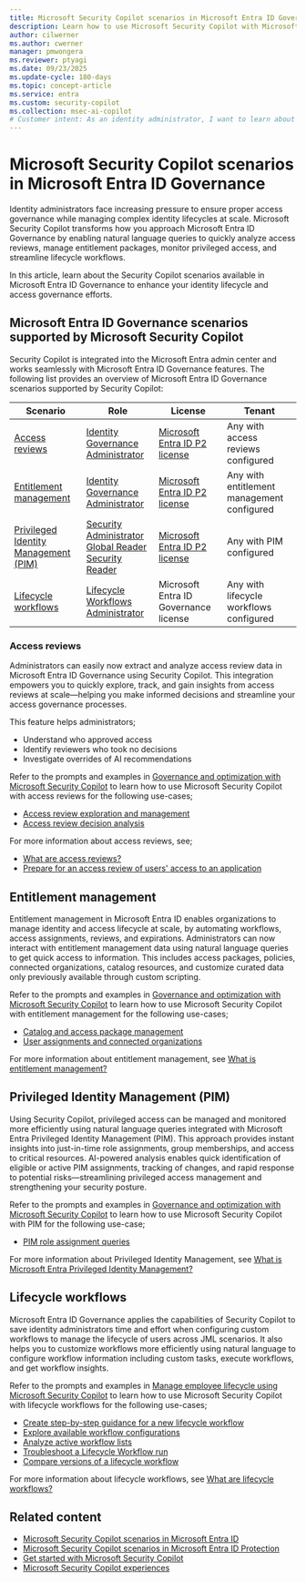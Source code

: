 ```yaml
---
title: Microsoft Security Copilot scenarios in Microsoft Entra ID Governance
description: Learn how to use Microsoft Security Copilot with Microsoft Entra ID Governance for identity lifecycle and access management scenarios.
author: cilwerner
ms.author: cwerner
manager: pmwongera
ms.reviewer: ptyagi
ms.date: 09/23/2025
ms.update-cycle: 180-days
ms.topic: concept-article
ms.service: entra
ms.custom: security-copilot
ms.collection: msec-ai-copilot
# Customer intent: As an identity administrator, I want to learn about Microsoft Security Copilot scenarios for Microsoft Entra ID Governance so I can understand the capabilities and use cases.
---
```


# Microsoft Security Copilot scenarios in Microsoft Entra ID Governance

Identity administrators face increasing pressure to ensure proper access governance while managing complex identity lifecycles at scale. Microsoft Security Copilot transforms how you approach Microsoft Entra ID Governance by enabling natural language queries to quickly analyze access reviews, manage entitlement packages, monitor privileged access, and streamline lifecycle workflows.

In this article, learn about the Security Copilot scenarios available in Microsoft Entra ID Governance to enhance your identity lifecycle and access governance efforts.

## Microsoft Entra ID Governance scenarios supported by Microsoft Security Copilot

Security Copilot is integrated into the Microsoft Entra admin center and works seamlessly with Microsoft Entra ID Governance features. The following list provides an overview of Microsoft Entra ID Governance scenarios supported by Security Copilot:

| Scenario | Role | License  | Tenant |
|----------|------|----------|--------|
| [Access reviews](#access-reviews) | [Identity Governance Administrator](/entra/identity/role-based-access-control/permissions-reference#identity-governance-administrator) | [Microsoft Entra ID P2 license](/entra/id-protection/overview-identity-protection#license-requirements) | Any with access reviews configured |
| [Entitlement management](#entitlement-management) | [Identity Governance Administrator](/entra/identity/role-based-access-control/permissions-reference#identity-governance-administrator) | [Microsoft Entra ID P2 license](/entra/id-protection/overview-identity-protection#license-requirements) | Any with entitlement management configured |
| [Privileged Identity Management (PIM)](#privileged-identity-management-pim) | [Security Administrator](/entra/identity/role-based-access-control/permissions-reference#security-administrator) <br> [Global Reader](/entra/identity/role-based-access-control/permissions-reference#global-reader) <br> [Security Reader](/entra/identity/role-based-access-control/permissions-reference#security-reader) | [Microsoft Entra ID P2 license](/entra/id-protection/overview-identity-protection#license-requirements) | Any with PIM configured |
| [Lifecycle workflows](#lifecycle-workflows) | [Lifecycle Workflows Administrator](/entra/identity/role-based-access-control/permissions-reference#lifecycle-workflows-administrator) | Microsoft Entra ID Governance license | Any with lifecycle workflows configured |

### Access reviews

Administrators can easily now extract and analyze access review data in Microsoft Entra ID Governance using Security Copilot. This integration empowers you to quickly explore, track, and gain insights from access reviews at scale—helping you make informed decisions and streamline your access governance processes.

This feature helps administrators;

- Understand who approved access
- Identify reviewers who took no decisions
- Investigate overrides of AI recommendations

Refer to the prompts and examples in [Governance and optimization with Microsoft Security Copilot](./entra-governance-optimization.md) to learn how to use Microsoft Security Copilot with access reviews for the following use-cases;

- [Access review exploration and management](./entra-governance-optimization.md#access-review-exploration-and-management)
- [Access review decision analysis](./entra-governance-optimization.md#access-review-decision-analysis)

For more information about access reviews, see;

- [What are access reviews?](/entra/id-governance/access-reviews-overview)
- [Prepare for an access review of users' access to an application](/entra/id-governance/access-reviews-application-preparation)

## Entitlement management

Entitlement management in Microsoft Entra ID enables organizations to manage identity and access lifecycle at scale, by automating workflows, access assignments, reviews, and expirations. Administrators can now interact with entitlement management data using natural language queries to get quick access to information. This includes access packages, policies, connected organizations, catalog resources, and customize curated data only previously available through custom scripting.

Refer to the prompts and examples in [Governance and optimization with Microsoft Security Copilot](./entra-governance-optimization.md) to learn how to use Microsoft Security Copilot with entitlement management for the following use-cases;

- [Catalog and access package management](./entra-governance-optimization.md#catalog-and-access-package-management)
- [User assignments and connected organizations](./entra-governance-optimization.md#user-assignments-and-connected-organizations)

For more information about entitlement management, see [What is entitlement management?](/entra/id-governance/entitlement-management-overview)

## Privileged Identity Management (PIM)

Using Security Copilot, privileged access can be managed and monitored more efficiently using natural language queries integrated with Microsoft Entra Privileged Identity Management (PIM). This approach provides instant insights into just-in-time role assignments, group memberships, and access to critical resources. AI-powered analysis enables quick identification of eligible or active PIM assignments, tracking of changes, and rapid response to potential risks—streamlining privileged access management and strengthening your security posture.

Refer to the prompts and examples in [Governance and optimization with Microsoft Security Copilot](./entra-governance-optimization.md) to learn how to use Microsoft Security Copilot with PIM for the following use-case;

- [PIM role assignment queries](./entra-governance-optimization.md#pim-role-assignment-queries)

For more information about Privileged Identity Management, see [What is Microsoft Entra Privileged Identity Management?](/entra/id-governance/privileged-identity-management/pim-configure)

## Lifecycle workflows

Microsoft Entra ID Governance applies the capabilities of Security Copilot to save identity administrators time and effort when configuring custom workflows to manage the lifecycle of users across JML scenarios. It also helps you to customize workflows more efficiently using natural language to configure workflow information including custom tasks, execute workflows, and get workflow insights.

Refer to the prompts and examples in [Manage employee lifecycle using Microsoft Security Copilot](./entra-lifecycle-workflows.md) to learn how to use Microsoft Security Copilot with lifecycle workflows for the following use-cases;

- [Create step-by-step guidance for a new lifecycle workflow](./entra-lifecycle-workflows.md#create-step-by-step-guidance-for-a-new-lifecycle-workflow)
- [Explore available workflow configurations](./entra-lifecycle-workflows.md#explore-available-workflow-configurations)
- [Analyze active workflow lists](./entra-lifecycle-workflows.md#analyze-active-workflow-list)
- [Troubleshoot a Lifecycle Workflow run](./entra-lifecycle-workflows.md#troubleshoot-a-lifecycle-workflow-run)
- [Compare versions of a lifecycle workflow](./entra-lifecycle-workflows.md#compare-versions-of-a-lifecycle-workflow)

For more information about lifecycle workflows, see [What are lifecycle workflows?](/entra/id-governance/what-are-lifecycle-workflows)

## Related content

- [Microsoft Security Copilot scenarios in Microsoft Entra ID](./entra-id-scenarios.md)
- [Microsoft Security Copilot scenarios in Microsoft Entra ID Protection](./entra-id-protection-scenarios.md)
- [Get started with Microsoft Security Copilot](/copilot/security/get-started-security-copilot)
- [Microsoft Security Copilot experiences](/copilot/security/experiences-security-copilot)
